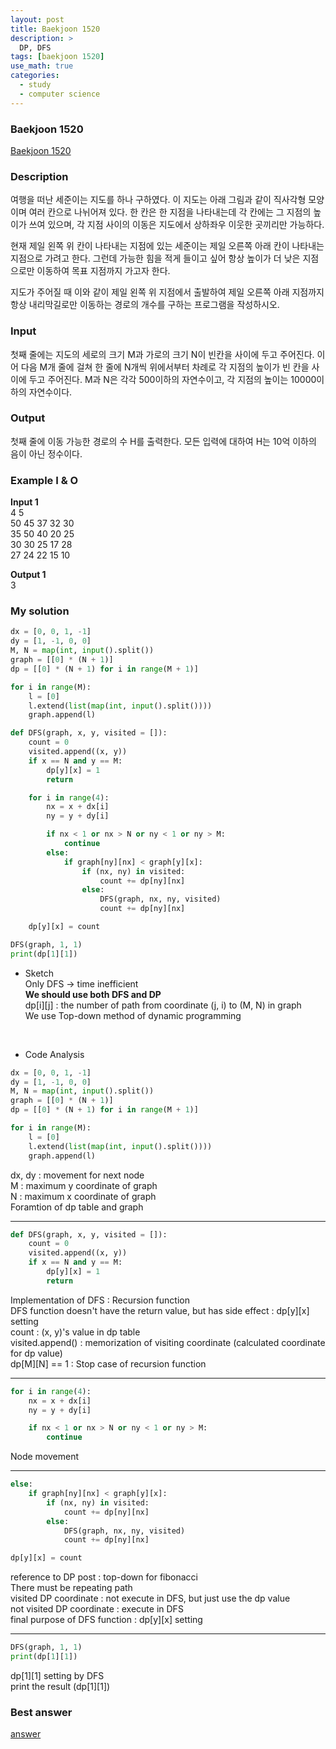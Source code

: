 ```yaml
---
layout: post
title: Baekjoon 1520
description: >
  DP, DFS
tags: [baekjoon 1520]
use_math: true
categories:
  - study
  - computer science
---
```

### Baekjoon 1520
[Baekjoon 1520](https://www.acmicpc.net/problem/1520)

### Description
여행을 떠난 세준이는 지도를 하나 구하였다. 이 지도는 아래 그림과 같이 직사각형 모양이며 여러 칸으로 나뉘어져 있다. 한 칸은 한 지점을 나타내는데 각 칸에는 그 지점의 높이가 쓰여 있으며, 각 지점 사이의 이동은 지도에서 상하좌우 이웃한 곳끼리만 가능하다.

현재 제일 왼쪽 위 칸이 나타내는 지점에 있는 세준이는 제일 오른쪽 아래 칸이 나타내는 지점으로 가려고 한다. 그런데 가능한 힘을 적게 들이고 싶어 항상 높이가 더 낮은 지점으로만 이동하여 목표 지점까지 가고자 한다.

지도가 주어질 때 이와 같이 제일 왼쪽 위 지점에서 출발하여 제일 오른쪽 아래 지점까지 항상 내리막길로만 이동하는 경로의 개수를 구하는 프로그램을 작성하시오.

### Input
첫째 줄에는 지도의 세로의 크기 M과 가로의 크기 N이 빈칸을 사이에 두고 주어진다. 이어 다음 M개 줄에 걸쳐 한 줄에 N개씩 위에서부터 차례로 각 지점의 높이가 빈 칸을 사이에 두고 주어진다. M과 N은 각각 500이하의 자연수이고, 각 지점의 높이는 10000이하의 자연수이다.

### Output
첫째 줄에 이동 가능한 경로의 수 H를 출력한다. 모든 입력에 대하여 H는 10억 이하의 음이 아닌 정수이다.

### Example I & O
**Input 1** <br>
4 5 <br>
50 45 37 32 30<br>
35 50 40 20 25<br>
30 30 25 17 28<br>
27 24 22 15 10<br>

**Output 1**<br>
3<br>

### My solution
~~~python
dx = [0, 0, 1, -1]
dy = [1, -1, 0, 0]
M, N = map(int, input().split())
graph = [[0] * (N + 1)]
dp = [[0] * (N + 1) for i in range(M + 1)]

for i in range(M):
    l = [0]
    l.extend(list(map(int, input().split())))
    graph.append(l)

def DFS(graph, x, y, visited = []):
    count = 0
    visited.append((x, y))
    if x == N and y == M:
        dp[y][x] = 1
        return

    for i in range(4):
        nx = x + dx[i]
        ny = y + dy[i]

        if nx < 1 or nx > N or ny < 1 or ny > M:
            continue
        else:
            if graph[ny][nx] < graph[y][x]:
                if (nx, ny) in visited:
                    count += dp[ny][nx]
                else:
                    DFS(graph, nx, ny, visited)
                    count += dp[ny][nx]

    dp[y][x] = count

DFS(graph, 1, 1)
print(dp[1][1])
~~~

* Sketch<br>
Only DFS → time inefficient<br>
**We should use both DFS and DP**<br>
dp[i][j] : the number of path from coordinate (j, i) to (M, N) in graph<br>
We use Top-down method of dynamic programming<br>
<br>

* Code Analysis<br>

~~~python
dx = [0, 0, 1, -1]
dy = [1, -1, 0, 0]
M, N = map(int, input().split())
graph = [[0] * (N + 1)]
dp = [[0] * (N + 1) for i in range(M + 1)]

for i in range(M):
    l = [0]
    l.extend(list(map(int, input().split())))
    graph.append(l)
~~~
dx, dy : movement for next node<br>
M : maximum y coordinate of graph<br>
N : maximum x coordinate of graph<br>
Foramtion of dp table and graph<br>

------
~~~python
def DFS(graph, x, y, visited = []):
    count = 0
    visited.append((x, y))
    if x == N and y == M:
        dp[y][x] = 1
        return
~~~
Implementation of DFS : Recursion function<br>
DFS function doesn't have the return value, but has side effect : dp[y][x] setting<br>
count : (x, y)'s value in dp table <br>
visited.append() : memorization of visiting coordinate (calculated coordinate for dp value)<br>
dp[M][N] == 1 : Stop case of recursion function<br>

------
~~~python
for i in range(4):
    nx = x + dx[i]
    ny = y + dy[i]

    if nx < 1 or nx > N or ny < 1 or ny > M:
        continue
~~~
Node movement<br>

-----
~~~python
else:
    if graph[ny][nx] < graph[y][x]:
        if (nx, ny) in visited:
            count += dp[ny][nx]
        else:
            DFS(graph, nx, ny, visited)
            count += dp[ny][nx]

dp[y][x] = count
~~~

reference to DP post : top-down for fibonacci<br>
There must be repeating path<br>
visited DP coordinate : not execute in DFS, but just use the dp value<br>
not visited DP coordinate : execute in DFS<br>
final purpose of DFS function : dp[y][x] setting<br>

-----
~~~python
DFS(graph, 1, 1)
print(dp[1][1])
~~~
dp[1][1] setting by DFS <br>
print the result (dp[1][1]) <br>

### Best answer
[answer](https://studyandwrite.tistory.com/387)<br>
